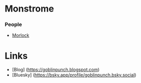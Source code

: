 # Monstrome

### People

- [Morlock](/monsters/morlock)

# Links

- [Blog] (https://goblinpunch.blogspot.com)
- [Bluesky] (https://bsky.app/profile/goblinpunch.bsky.social)
